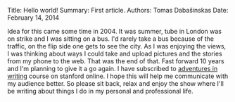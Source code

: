 Title:   Hello world!
Summary: First article.
Authors: Tomas Dabašinskas
Date:    February 14, 2014

Idea for this came some time in 2004. It was summer, tube in London was on
strike and I was sitting on a bus. I'd rarely take a bus because of the traffic,
on the flip side one gets to see the city. As I was enjoying the views, I was
thinking about ways I could take and upload pictures and the stories from my
phone to the web. That was the end of that. Fast forward 10 years and I'm
planning to give it a go again. I have subscribed to [adventures in writing]
course on stanford online. I hope this will help me communicate with my audience
better. So please sit back, relax and enjoy the show where I'll be writing about
things I do in my personal and professional life.

[adventures in writing]:http://online.stanford.edu/course/adventures-writing
